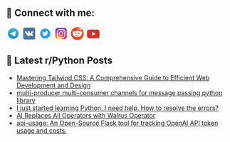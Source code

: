 ## 🔎 Connect with me:
[<img src="https://github.com/bullbesh/bullbesh/blob/main/images/Telegram.png" width="32" height="32" />](https://t.me/bullbesh)
[<img src="https://github.com/bullbesh/bullbesh/blob/main/images/VK.png" width="32" height="32" />](https://vk.com/bullbesh)
[<img src="https://github.com/bullbesh/bullbesh/blob/main/images/Twitter.png" width="32" height="32" />](https://twitter.com/bullbesh1)
[<img src="https://github.com/bullbesh/bullbesh/blob/main/images/Instagram.png" width="32" height="32" />](https://www.instagram.com/bullbesh)
[<img src="https://github.com/bullbesh/bullbesh/blob/main/images/Reddit.png" width="32" height="32" />](https://www.reddit.com/user/bullbesh)
[<img src="https://github.com/bullbesh/bullbesh/blob/main/images/YouTube.png" width="32" height="32" />](https://www.youtube.com/channel/UCtfjRs6uzgq5mfm8S06WTcg)

## 📕 Latest r/Python Posts
<!-- BLOG-POST-LIST:START -->
- [Mastering Tailwind CSS: A Comprehensive Guide to Efficient Web Development and Design](https://www.reddit.com/r/Python/comments/15bt2og/mastering_tailwind_css_a_comprehensive_guide_to/)
- [multi-producer multi-consumer channels for message passing python library](https://www.reddit.com/r/Python/comments/15bqj0t/multiproducer_multiconsumer_channels_for_message/)
- [I just started learning Python, I need help. How to resolve the errors?](https://www.reddit.com/r/Python/comments/15bplx1/i_just_started_learning_python_i_need_help_how_to/)
- [AI Replaces All Operators with Walrus Operator](https://www.reddit.com/r/Python/comments/15bn1sy/ai_replaces_all_operators_with_walrus_operator/)
- [api-usage: An Open-Source Flask tool for tracking OpenAI API token usage and costs.](https://www.reddit.com/r/Python/comments/15bmzj0/apiusage_an_opensource_flask_tool_for_tracking/)
<!-- BLOG-POST-LIST:END -->
